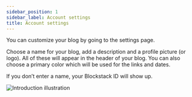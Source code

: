 ```yaml
---
sidebar_position: 1
sidebar_label: Account settings
title: Account settings
---
```


You can customize your blog by going to the settings page.

Choose a name for your blog, add a description and a profile picture (or logo).
All of these will appear in the header of your blog.
You can also choose a primary color which will be used for the links and dates.

If you don’t enter a name, your Blockstack ID will show up.

![Introduction illustration](/img/illustrations/settings1.gif)
